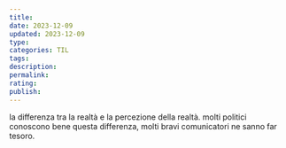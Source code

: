 ```yaml
---
title: 
date: 2023-12-09
updated: 2023-12-09
type: 
categories: TIL
tags: 
description: 
permalink: 
rating: 
publish: 
---
```

la differenza tra la realtà e la percezione della realtà.
molti politici conoscono bene questa differenza, molti bravi comunicatori ne sanno far tesoro.
